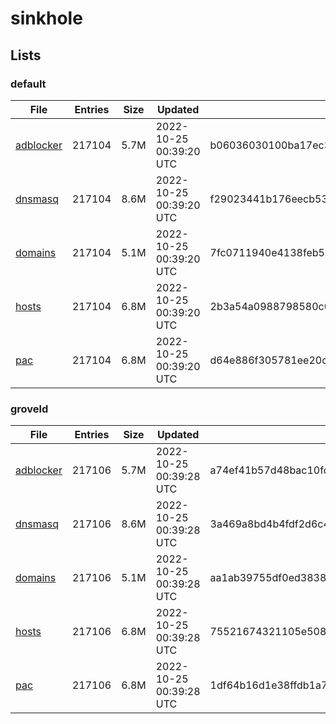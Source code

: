 # sinkhole

## Lists

### default

|File|Entries|Size|Updated|Hash|
|-|-|-|-|-|
|[adblocker](https://raw.githubusercontent.com/groveld/sinkhole/lists/default/adblocker.txt)|217104|5.7M|2022-10-25 00:39:20 UTC|b06036030100ba17ec35f08cb8442d6b623f93e24fcdfa7275528d484dff65d4|
|[dnsmasq](https://raw.githubusercontent.com/groveld/sinkhole/lists/default/dnsmasq.txt)|217104|8.6M|2022-10-25 00:39:20 UTC|f29023441b176eecb53b87930dd2323b149ffb94fbe0f5b11fe48dde06b27abb|
|[domains](https://raw.githubusercontent.com/groveld/sinkhole/lists/default/domains.txt)|217104|5.1M|2022-10-25 00:39:20 UTC|7fc0711940e4138feb58b042269913830bef992a604ee8c9afb04ff2bc3c70f1|
|[hosts](https://raw.githubusercontent.com/groveld/sinkhole/lists/default/hosts.txt)|217104|6.8M|2022-10-25 00:39:20 UTC|2b3a54a0988798580c07cbd61511edeb78fd7a04833209c54e449365f4f8acce|
|[pac](https://raw.githubusercontent.com/groveld/sinkhole/lists/default/pac.txt)|217104|6.8M|2022-10-25 00:39:20 UTC|d64e886f305781ee20c3bec55329ece2176b58804fafff0623c7273f9232bee0|

### groveld

|File|Entries|Size|Updated|Hash|
|-|-|-|-|-|
|[adblocker](https://raw.githubusercontent.com/groveld/sinkhole/lists/groveld/adblocker.txt)|217106|5.7M|2022-10-25 00:39:28 UTC|a74ef41b57d48bac10fdfb927e21755b30280ab881478a8627667e01a4b0c92a|
|[dnsmasq](https://raw.githubusercontent.com/groveld/sinkhole/lists/groveld/dnsmasq.txt)|217106|8.6M|2022-10-25 00:39:28 UTC|3a469a8bd4b4fdf2d6c418f3d35a642c5f6e27cadf69759e7b1a629ef64194b9|
|[domains](https://raw.githubusercontent.com/groveld/sinkhole/lists/groveld/domains.txt)|217106|5.1M|2022-10-25 00:39:28 UTC|aa1ab39755df0ed3838ec123ef026af98457829886394de04f6b90594792d8c2|
|[hosts](https://raw.githubusercontent.com/groveld/sinkhole/lists/groveld/hosts.txt)|217106|6.8M|2022-10-25 00:39:28 UTC|75521674321105e508753e9f60c7a6656e9d2a1a3b4f19b65d214859420999a2|
|[pac](https://raw.githubusercontent.com/groveld/sinkhole/lists/groveld/pac.txt)|217106|6.8M|2022-10-25 00:39:28 UTC|1df64b16d1e38ffdb1a751e86efe1afafb9eb70c47a1e6a4a8598ef6c02091b7|
